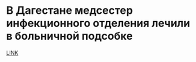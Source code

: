 # В Дагестане медсестер инфекционного отделения лечили в больничной подсобке



[LINK](https://varlamov.ru/3867687.html)